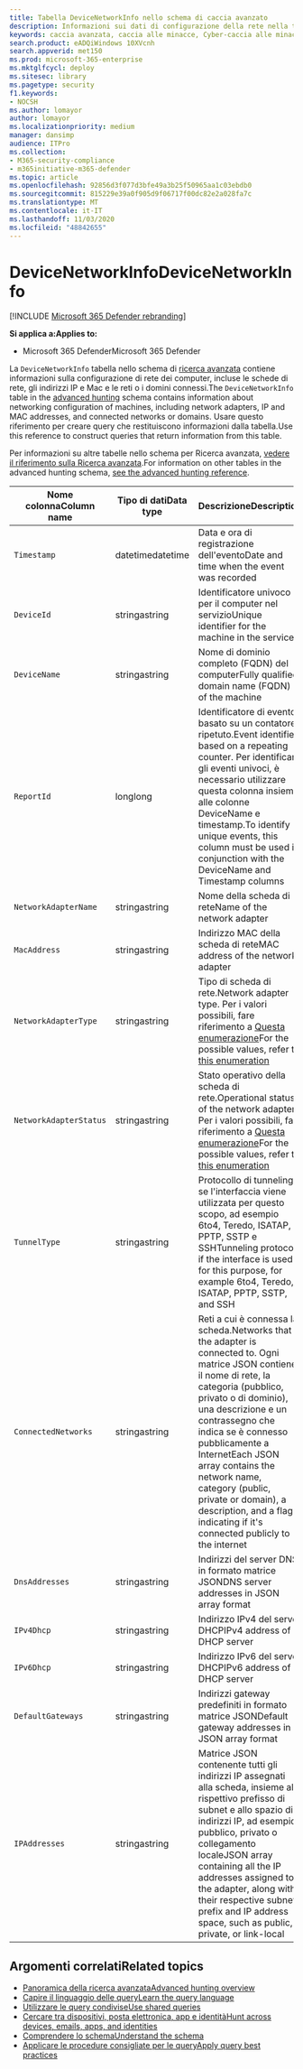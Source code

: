 ```yaml
---
title: Tabella DeviceNetworkInfo nello schema di caccia avanzato
description: Informazioni sui dati di configurazione della rete nella tabella DeviceNetworkInfo dello schema di caccia avanzato
keywords: caccia avanzata, caccia alle minacce, Cyber-caccia alle minacce, Microsoft Threat Protection, Microsoft 365, MTP, M365, ricerca, query, telemetria, riferimento dello schema, kusto, tabella, colonna, tipo di dati, descrizione, machinenetworkinfo, DeviceNetworkInfo, dispositivo, computer, Mac, IP, adattatore, DNS, DHCP, gateway, tunnel
search.product: eADQiWindows 10XVcnh
search.appverid: met150
ms.prod: microsoft-365-enterprise
ms.mktglfcycl: deploy
ms.sitesec: library
ms.pagetype: security
f1.keywords:
- NOCSH
ms.author: lomayor
author: lomayor
ms.localizationpriority: medium
manager: dansimp
audience: ITPro
ms.collection:
- M365-security-compliance
- m365initiative-m365-defender
ms.topic: article
ms.openlocfilehash: 92856d3f077d3bfe49a3b25f50965aa1c03ebdb0
ms.sourcegitcommit: 815229e39a0f905d9f06717f00dc82e2a028fa7c
ms.translationtype: MT
ms.contentlocale: it-IT
ms.lasthandoff: 11/03/2020
ms.locfileid: "48842655"
---
```

# <a name="devicenetworkinfo"></a><span data-ttu-id="73b52-104">DeviceNetworkInfo</span><span class="sxs-lookup"><span data-stu-id="73b52-104">DeviceNetworkInfo</span></span>

[!INCLUDE [Microsoft 365 Defender rebranding](../includes/microsoft-defender.md)]


<span data-ttu-id="73b52-105">**Si applica a:**</span><span class="sxs-lookup"><span data-stu-id="73b52-105">**Applies to:**</span></span>
- <span data-ttu-id="73b52-106">Microsoft 365 Defender</span><span class="sxs-lookup"><span data-stu-id="73b52-106">Microsoft 365 Defender</span></span>



<span data-ttu-id="73b52-107">La `DeviceNetworkInfo` tabella nello schema di [ricerca avanzata](advanced-hunting-overview.md) contiene informazioni sulla configurazione di rete dei computer, incluse le schede di rete, gli indirizzi IP e Mac e le reti o i domini connessi.</span><span class="sxs-lookup"><span data-stu-id="73b52-107">The `DeviceNetworkInfo` table in the [advanced hunting](advanced-hunting-overview.md) schema contains information about networking configuration of machines, including network adapters, IP and MAC addresses, and connected networks or domains.</span></span> <span data-ttu-id="73b52-108">Usare questo riferimento per creare query che restituiscono informazioni dalla tabella.</span><span class="sxs-lookup"><span data-stu-id="73b52-108">Use this reference to construct queries that return information from this table.</span></span>

<span data-ttu-id="73b52-109">Per informazioni su altre tabelle nello schema per Ricerca avanzata, [vedere il riferimento sulla Ricerca avanzata](advanced-hunting-schema-tables.md).</span><span class="sxs-lookup"><span data-stu-id="73b52-109">For information on other tables in the advanced hunting schema, [see the advanced hunting reference](advanced-hunting-schema-tables.md).</span></span>

| <span data-ttu-id="73b52-110">Nome colonna</span><span class="sxs-lookup"><span data-stu-id="73b52-110">Column name</span></span> | <span data-ttu-id="73b52-111">Tipo di dati</span><span class="sxs-lookup"><span data-stu-id="73b52-111">Data type</span></span> | <span data-ttu-id="73b52-112">Descrizione</span><span class="sxs-lookup"><span data-stu-id="73b52-112">Description</span></span> |
|-------------|-----------|-------------|
| `Timestamp` | <span data-ttu-id="73b52-113">datetime</span><span class="sxs-lookup"><span data-stu-id="73b52-113">datetime</span></span> | <span data-ttu-id="73b52-114">Data e ora di registrazione dell'evento</span><span class="sxs-lookup"><span data-stu-id="73b52-114">Date and time when the event was recorded</span></span> |
| `DeviceId` | <span data-ttu-id="73b52-115">stringa</span><span class="sxs-lookup"><span data-stu-id="73b52-115">string</span></span> | <span data-ttu-id="73b52-116">Identificatore univoco per il computer nel servizio</span><span class="sxs-lookup"><span data-stu-id="73b52-116">Unique identifier for the machine in the service</span></span> |
| `DeviceName` | <span data-ttu-id="73b52-117">stringa</span><span class="sxs-lookup"><span data-stu-id="73b52-117">string</span></span> | <span data-ttu-id="73b52-118">Nome di dominio completo (FQDN) del computer</span><span class="sxs-lookup"><span data-stu-id="73b52-118">Fully qualified domain name (FQDN) of the machine</span></span> |
| `ReportId` | <span data-ttu-id="73b52-119">long</span><span class="sxs-lookup"><span data-stu-id="73b52-119">long</span></span> | <span data-ttu-id="73b52-120">Identificatore di evento basato su un contatore ripetuto.</span><span class="sxs-lookup"><span data-stu-id="73b52-120">Event identifier based on a repeating counter.</span></span> <span data-ttu-id="73b52-121">Per identificare gli eventi univoci, è necessario utilizzare questa colonna insieme alle colonne DeviceName e timestamp.</span><span class="sxs-lookup"><span data-stu-id="73b52-121">To identify unique events, this column must be used in conjunction with the DeviceName and Timestamp columns</span></span> |
| `NetworkAdapterName` | <span data-ttu-id="73b52-122">stringa</span><span class="sxs-lookup"><span data-stu-id="73b52-122">string</span></span> | <span data-ttu-id="73b52-123">Nome della scheda di rete</span><span class="sxs-lookup"><span data-stu-id="73b52-123">Name of the network adapter</span></span> |
| `MacAddress` | <span data-ttu-id="73b52-124">stringa</span><span class="sxs-lookup"><span data-stu-id="73b52-124">string</span></span> | <span data-ttu-id="73b52-125">Indirizzo MAC della scheda di rete</span><span class="sxs-lookup"><span data-stu-id="73b52-125">MAC address of the network adapter</span></span> |
| `NetworkAdapterType` | <span data-ttu-id="73b52-126">stringa</span><span class="sxs-lookup"><span data-stu-id="73b52-126">string</span></span> | <span data-ttu-id="73b52-127">Tipo di scheda di rete.</span><span class="sxs-lookup"><span data-stu-id="73b52-127">Network adapter type.</span></span> <span data-ttu-id="73b52-128">Per i valori possibili, fare riferimento a [Questa enumerazione](https://docs.microsoft.com/dotnet/api/system.net.networkinformation.networkinterfacetype?view=netframework-4.7.2)</span><span class="sxs-lookup"><span data-stu-id="73b52-128">For the possible values, refer to [this enumeration](https://docs.microsoft.com/dotnet/api/system.net.networkinformation.networkinterfacetype?view=netframework-4.7.2)</span></span> |
| `NetworkAdapterStatus` | <span data-ttu-id="73b52-129">stringa</span><span class="sxs-lookup"><span data-stu-id="73b52-129">string</span></span> | <span data-ttu-id="73b52-130">Stato operativo della scheda di rete.</span><span class="sxs-lookup"><span data-stu-id="73b52-130">Operational status of the network adapter.</span></span> <span data-ttu-id="73b52-131">Per i valori possibili, fare riferimento a [Questa enumerazione](https://docs.microsoft.com/dotnet/api/system.net.networkinformation.operationalstatus?view=netframework-4.7.2)</span><span class="sxs-lookup"><span data-stu-id="73b52-131">For the possible values, refer to [this enumeration](https://docs.microsoft.com/dotnet/api/system.net.networkinformation.operationalstatus?view=netframework-4.7.2)</span></span> |
| `TunnelType` | <span data-ttu-id="73b52-132">stringa</span><span class="sxs-lookup"><span data-stu-id="73b52-132">string</span></span> | <span data-ttu-id="73b52-133">Protocollo di tunneling, se l'interfaccia viene utilizzata per questo scopo, ad esempio 6to4, Teredo, ISATAP, PPTP, SSTP e SSH</span><span class="sxs-lookup"><span data-stu-id="73b52-133">Tunneling protocol, if the interface is used for this purpose, for example 6to4, Teredo, ISATAP, PPTP, SSTP, and SSH</span></span> |
| `ConnectedNetworks` | <span data-ttu-id="73b52-134">stringa</span><span class="sxs-lookup"><span data-stu-id="73b52-134">string</span></span> | <span data-ttu-id="73b52-135">Reti a cui è connessa la scheda.</span><span class="sxs-lookup"><span data-stu-id="73b52-135">Networks that the adapter is connected to.</span></span> <span data-ttu-id="73b52-136">Ogni matrice JSON contiene il nome di rete, la categoria (pubblico, privato o di dominio), una descrizione e un contrassegno che indica se è connesso pubblicamente a Internet</span><span class="sxs-lookup"><span data-stu-id="73b52-136">Each JSON array contains the network name, category (public, private or domain), a description, and a flag indicating if it's connected publicly to the internet</span></span> |
| `DnsAddresses` | <span data-ttu-id="73b52-137">stringa</span><span class="sxs-lookup"><span data-stu-id="73b52-137">string</span></span> | <span data-ttu-id="73b52-138">Indirizzi del server DNS in formato matrice JSON</span><span class="sxs-lookup"><span data-stu-id="73b52-138">DNS server addresses in JSON array format</span></span> |
| `IPv4Dhcp` | <span data-ttu-id="73b52-139">stringa</span><span class="sxs-lookup"><span data-stu-id="73b52-139">string</span></span> | <span data-ttu-id="73b52-140">Indirizzo IPv4 del server DHCP</span><span class="sxs-lookup"><span data-stu-id="73b52-140">IPv4 address of DHCP server</span></span> |
| `IPv6Dhcp` | <span data-ttu-id="73b52-141">stringa</span><span class="sxs-lookup"><span data-stu-id="73b52-141">string</span></span> | <span data-ttu-id="73b52-142">Indirizzo IPv6 del server DHCP</span><span class="sxs-lookup"><span data-stu-id="73b52-142">IPv6 address of DHCP server</span></span> |
| `DefaultGateways` | <span data-ttu-id="73b52-143">stringa</span><span class="sxs-lookup"><span data-stu-id="73b52-143">string</span></span> | <span data-ttu-id="73b52-144">Indirizzi gateway predefiniti in formato matrice JSON</span><span class="sxs-lookup"><span data-stu-id="73b52-144">Default gateway addresses in JSON array format</span></span> |
| `IPAddresses` | <span data-ttu-id="73b52-145">stringa</span><span class="sxs-lookup"><span data-stu-id="73b52-145">string</span></span> | <span data-ttu-id="73b52-146">Matrice JSON contenente tutti gli indirizzi IP assegnati alla scheda, insieme al rispettivo prefisso di subnet e allo spazio di indirizzi IP, ad esempio pubblico, privato o collegamento locale</span><span class="sxs-lookup"><span data-stu-id="73b52-146">JSON array containing all the IP addresses assigned to the adapter, along with their respective subnet prefix and IP address space, such as public, private, or link-local</span></span> |

## <a name="related-topics"></a><span data-ttu-id="73b52-147">Argomenti correlati</span><span class="sxs-lookup"><span data-stu-id="73b52-147">Related topics</span></span>
- [<span data-ttu-id="73b52-148">Panoramica della ricerca avanzata</span><span class="sxs-lookup"><span data-stu-id="73b52-148">Advanced hunting overview</span></span>](advanced-hunting-overview.md)
- [<span data-ttu-id="73b52-149">Capire il linguaggio delle query</span><span class="sxs-lookup"><span data-stu-id="73b52-149">Learn the query language</span></span>](advanced-hunting-query-language.md)
- [<span data-ttu-id="73b52-150">Utilizzare le query condivise</span><span class="sxs-lookup"><span data-stu-id="73b52-150">Use shared queries</span></span>](advanced-hunting-shared-queries.md)
- [<span data-ttu-id="73b52-151">Cercare tra dispositivi, posta elettronica, app e identità</span><span class="sxs-lookup"><span data-stu-id="73b52-151">Hunt across devices, emails, apps, and identities</span></span>](advanced-hunting-query-emails-devices.md)
- [<span data-ttu-id="73b52-152">Comprendere lo schema</span><span class="sxs-lookup"><span data-stu-id="73b52-152">Understand the schema</span></span>](advanced-hunting-schema-tables.md)
- [<span data-ttu-id="73b52-153">Applicare le procedure consigliate per le query</span><span class="sxs-lookup"><span data-stu-id="73b52-153">Apply query best practices</span></span>](advanced-hunting-best-practices.md)
